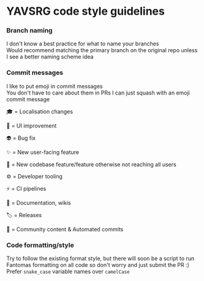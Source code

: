 # YAVSRG code style guidelines

### Branch naming

I don't know a best practice for what to name your branches  
Would recommend matching the primary branch on the original repo unless I see a better naming scheme idea

### Commit messages

I like to put emoji in commit messages  
You don't have to care about them in PRs I can just squash with an emoji commit message

🎓 = Localisation changes

🌸 = UI improvement

👽️ = Bug fix

✨ = New user-facing feature

🧱 = New codebase feature/feature otherwise not reaching all users

⚙️ = Developer tooling

⚡️ = CI pipelines

📘 = Documentation, wikis

🏷️ = Releases

💚 = Community content & Automated commits

### Code formatting/style

Try to follow the existing format style, but there will soon be a script to run Fantomas formatting on all code so don't worry and just submit the PR :)
Prefer `snake_case` variable names over `camelCase`